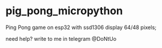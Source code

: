 # pig_pong_micropython
Ping Pong game on esp32 with ssd1306 display 64/48 pixels;

need help? write to me in telegram @DoNtUo
